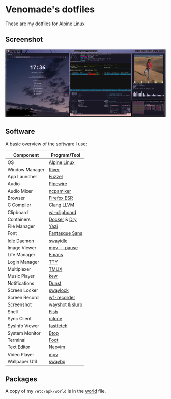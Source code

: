 # Venomade's dotfiles
These are my dotfiles for [Alpine Linux](https://alpinelinux.org/)

## Screenshot
![dotfiles screenshot](https://raw.githubusercontent.com/venomade/dotfiles/refs/heads/master/screenshot.png "Dotfiles Screenshot")

## Software
A basic overview of the software I use:

| **Component**    | **Program/Tool**                                                   |
|------------------|--------------------------------------------------------------------|
| OS               | [Alpine Linux](https://alpinelinux.org/)                           |
| Window Manager   | [River](https://isaacfreund.com/software/river/)                   |
| App Launcher     | [Fuzzel](https://codeberg.org/dnkl/fuzzel/)                        |
| Audio            | [Pipewire](https://pipewire.org/)                                  |
| Audio Mixer      | [ncpamixer](https://github.com/fulhax/ncpamixer)                   |
| Browser          | [Firefox ESR](https://www.mozilla.org/en-GB/firefox/enterprise/)   |
| C Compiler       | [Clang LLVM](https://clang.llvm.org/)                              |
| Clipboard        | [wl-clipboard](https://github.com/bugaevc/wl-clipboard/)           |
| Containers       | [Docker](https://www.docker.com/) & [Dry](https://moncho.github.io/dry/) |
| File Manager     | [Yazi](https://github.com/sxyazi/yazi/)                            |
| Font             | [Fantasque Sans](https://github.com/belluzj/fantasque-sans/)       |
| Idle Daemon      | [swayidle](https://github.com/swaywm/swayidle/)                    |
| Image Viewer     | [mpv --pause](https://mpv.io/)                                     |
| Life Manager     | [Emacs](https://www.gnu.org/software/emacs/)                       |
| Login Manager    | [TTY](https://rickroll.it/)                                        |
| Multiplexer      | [TMUX](https://github.com/tmux/tmux/)                              |
| Music Player     | [kew](https://github.com/ravachol/kew)                             |
| Notifications    | [Dunst](https://dunst-project.org/)                                |
| Screen Locker    | [swaylock](https://github.com/swaywm/swaylock/)                    |
| Screen Record    | [wf-recorder](https://github.com/ammen99/wf-recorder/)             |
| Screenshot       | [wayshot](https://git.sr.ht/~shinyzenith/wayshot/) & [slurp](https://github.com/emersion/slurp/) |
| Shell            | [Fish](https://fishshell.com/)                                     |
| Sync Client      | [rclone](https://rclone.org/)                                      |
| SysInfo Viewer   | [fastfetch](https://github.com/fastfetch-cli/fastfetch/)           |
| System Monitor   | [Btop](https://github.com/aristocratos/btop/)                      |
| Terminal         | [Foot](https://codeberg.org/dnkl/foot/)                            |
| Text Editor      | [Neovim](https://neovim.io/)                                       |
| Video Player     | [mpv](https://mpv.io/)                                             |
| Wallpaper Util   | [swaybg](https://github.com/swaywm/swaybg/)                        |


## Packages
A copy of my `/etc/apk/world` is in the [world](./world) file.
